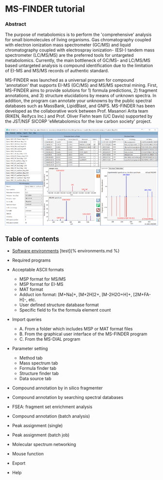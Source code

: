 # MS-FINDER tutorial

### Abstract

The purpose of metabolomics is to perform the 'comprehensive' analysis for small biomolecules of
living organisms. Gas chromatography coupled with electron ionization mass spectrometer (GC/MS)
and liquid chromatography coupled with electrospray ionization- (ESI-) tandem mass spectrometer
(LC/MS/MS) are the preferred tools for untargeted metabolomics. Currently, the main bottleneck of
GC/MS- and LC/MS/MS based untargeted analysis is compound identification due to the limitation of
EI-MS and MS/MS records of authentic standard.

MS-FINDER was launched as a universal program for compound 'annotation' that supports
EI-MS (GC/MS) and MS/MS spectral mining. First, MS-FINDER aims to provide solutions for 1)
formula predictions, 2) fragment annotations, and 3) structure elucidations by means of unknown
spectra. In addition, the program can annotate your unknowns by the public spectral databases such as
MassBank, LipidBlast, and GNPS. MS-FINDER has been developed as the collaborative work
between Prof. Masanori Arita team (RIKEN, Reifycs Inc.) and Prof. Oliver Fiehn team (UC Davis)
supported by the JST/NSF SICORP 'eMetabolomics for the low carbon society' project.

![MS-FINDER screenshot](/images/scrMsDial1.png)


## Table of contents

* [Software environments](/environments "Software environments")
[test]{% environments.md %}

* Required programs
* Acceptable ASCII formats
	* MSP format for MS/MS
	* MSP format for EI-MS
	* MAT format
	* Adduct ion format: [M+Na]+, [M+2H]2+, [M-2H2O+H]+, [2M+FA-H]-, etc.
	* User defined structure database format
	* Specific field to fix the formula element count
* Import queries
	* A. From a folder which includes MSP or MAT format files
	* B. From the graphical user interface of the MS-FINDER program
	* C. From the MS-DIAL program
* Parameter setting
	* Method tab
	* Mass spectrum tab
	* Formula finder tab
	* Structure finder tab
	* Data source tab
* Compound annotation by in silico fragmenter
* Compound annotation by searching spectral databases
* FSEA: fragment set enrichment analysis
* Compound annotation (batch analysis)
* Peak assignment (single)
* Peak assignment (batch job)
* Molecular spectrum networking
* Mouse function
* Export
* Help
